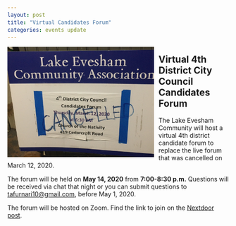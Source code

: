 ```yaml
---
layout: post
title: "Virtual Candidates Forum"
categories: events update
---
```


<img src="/img/2020_candidates_forum.jpg" height="250px" style="float:left;padding-right:10px;">

Virtual 4th District City Council Candidates Forum
--------------------------------------------------

The Lake Evesham Community will host a virtual 4th district candidate forum to replace the live forum that
was cancelled on March 12, 2020.

The forum will be held on **May 14, 2020** from **7:00-8:30 p.m.** Questions will be received via chat that night or you can submit questions to tafurnari10@gmail.com, before May 1, 2020.

The forum will be hosted on Zoom. Find the link to join on the [Nextdoor post](https://nextdoor.com/news_feed/?post=145881812).
